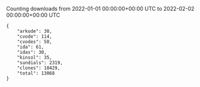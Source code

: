 
Counting downloads from 2022-01-01 00:00:00+00:00 UTC to 2022-02-02 00:00:00+00:00 UTC

```
{
    "arkode": 30,
    "cvode": 114,
    "cvodes": 50,
    "ida": 61,
    "idas": 30,
    "kinsol": 35,
    "sundials": 2319,
    "clones": 10429,
    "total": 13068
}
```
